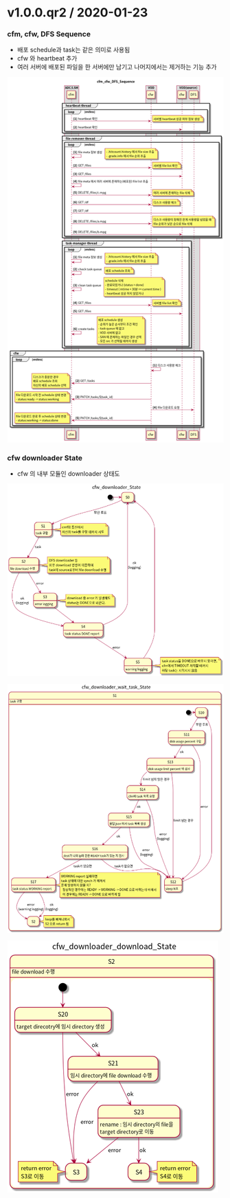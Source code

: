 v1.0.0.qr2 / 2020-01-23
===================
### cfm, cfw, DFS Sequence

- 배포 schedule과 task는 같은 의미로 사용됨
- cfw 와 heartbeat 추가
- 여러 서버에 배포된 파일을 한 서버에만 남기고 나머지에서는 제거하는 기능 추가

![cfm_cfw_DFS_Sequence](cfm_cfw_DFS_Sequence.png)

### cfw downloader State

- cfw 의 내부 모듈인 downloader 상태도

![cfw_downloader_State](cfw_downloader_State.png)

![cfw_downloader_wait_task_State](cfw_downloader_wait_task_State.png)

![cfw_downloader_download_State](cfw_downloader_download_State.png)
